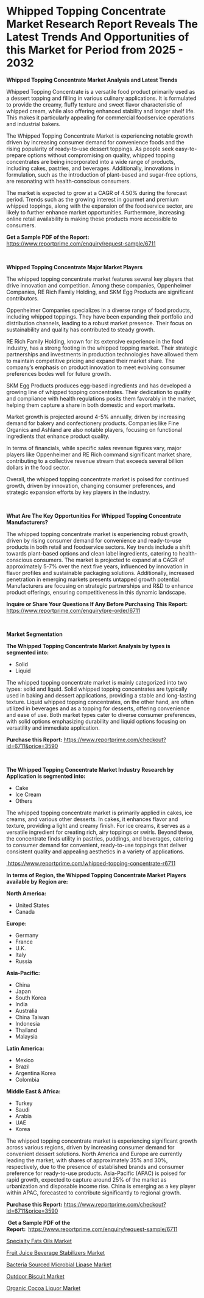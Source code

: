 <p><h1>Whipped Topping Concentrate Market Research Report Reveals The Latest Trends And Opportunities of this Market for Period from 2025 - 2032</h1></p><p><strong>Whipped Topping Concentrate Market Analysis and Latest Trends</strong></p>
<p><p>Whipped Topping Concentrate is a versatile food product primarily used as a dessert topping and filling in various culinary applications. It is formulated to provide the creamy, fluffy texture and sweet flavor characteristic of whipped cream, while also offering enhanced stability and longer shelf life. This makes it particularly appealing for commercial foodservice operations and industrial bakers.</p><p>The Whipped Topping Concentrate Market is experiencing notable growth driven by increasing consumer demand for convenience foods and the rising popularity of ready-to-use dessert toppings. As people seek easy-to-prepare options without compromising on quality, whipped topping concentrates are being incorporated into a wide range of products, including cakes, pastries, and beverages. Additionally, innovations in formulation, such as the introduction of plant-based and sugar-free options, are resonating with health-conscious consumers.</p><p>The market is expected to grow at a CAGR of 4.50% during the forecast period. Trends such as the growing interest in gourmet and premium whipped toppings, along with the expansion of the foodservice sector, are likely to further enhance market opportunities. Furthermore, increasing online retail availability is making these products more accessible to consumers.</p></p>
<p><strong>Get a Sample PDF of the Report:&nbsp;</strong> <a href="https://www.reportprime.com/enquiry/request-sample/6711?utm_campaign=2033&utm_medium=2&utm_source=Github&utm_content=ia&utm_term=19032025&utm_id=whipped-topping-concentrate">https://www.reportprime.com/enquiry/request-sample/6711</a></p>
<p>&nbsp;</p>
<p><strong>Whipped Topping Concentrate Major Market Players</strong></p>
<p><p>The whipped topping concentrate market features several key players that drive innovation and competition. Among these companies, Oppenheimer Companies, RE Rich Family Holding, and SKM Egg Products are significant contributors.</p><p>Oppenheimer Companies specializes in a diverse range of food products, including whipped toppings. They have been expanding their portfolio and distribution channels, leading to a robust market presence. Their focus on sustainability and quality has contributed to steady growth.</p><p>RE Rich Family Holding, known for its extensive experience in the food industry, has a strong footing in the whipped topping market. Their strategic partnerships and investments in production technologies have allowed them to maintain competitive pricing and expand their market share. The company’s emphasis on product innovation to meet evolving consumer preferences bodes well for future growth.</p><p>SKM Egg Products produces egg-based ingredients and has developed a growing line of whipped topping concentrates. Their dedication to quality and compliance with health regulations posits them favorably in the market, helping them capture a share in both domestic and export markets.</p><p>Market growth is projected around 4-5% annually, driven by increasing demand for bakery and confectionery products. Companies like Fine Organics and Ashland are also notable players, focusing on functional ingredients that enhance product quality.</p><p>In terms of financials, while specific sales revenue figures vary, major players like Oppenheimer and RE Rich command significant market share, contributing to a collective revenue stream that exceeds several billion dollars in the food sector.</p><p>Overall, the whipped topping concentrate market is poised for continued growth, driven by innovation, changing consumer preferences, and strategic expansion efforts by key players in the industry.</p></p>
<p>&nbsp;</p>
<p><strong>What Are The Key Opportunities For Whipped Topping Concentrate Manufacturers?</strong></p>
<p><p>The whipped topping concentrate market is experiencing robust growth, driven by rising consumer demand for convenience and ready-to-use products in both retail and foodservice sectors. Key trends include a shift towards plant-based options and clean label ingredients, catering to health-conscious consumers. The market is projected to expand at a CAGR of approximately 5-7% over the next five years, influenced by innovation in flavor profiles and sustainable packaging solutions. Additionally, increased penetration in emerging markets presents untapped growth potential. Manufacturers are focusing on strategic partnerships and R&D to enhance product offerings, ensuring competitiveness in this dynamic landscape.</p></p>
<p><strong>Inquire or Share Your Questions If Any Before Purchasing This Report:</strong> <a href="https://www.reportprime.com/enquiry/pre-order/6711?utm_campaign=2033&utm_medium=2&utm_source=Github&utm_content=ia&utm_term=19032025&utm_id=whipped-topping-concentrate">https://www.reportprime.com/enquiry/pre-order/6711</a></p>
<p>&nbsp;</p>
<p><strong>Market Segmentation</strong></p>
<p><strong>The Whipped Topping Concentrate Market Analysis by types is segmented into:</strong></p>
<p><ul><li>Solid</li><li>Liquid</li></ul></p>
<p><p>The whipped topping concentrate market is mainly categorized into two types: solid and liquid. Solid whipped topping concentrates are typically used in baking and dessert applications, providing a stable and long-lasting texture. Liquid whipped topping concentrates, on the other hand, are often utilized in beverages and as a topping for desserts, offering convenience and ease of use. Both market types cater to diverse consumer preferences, with solid options emphasizing durability and liquid options focusing on versatility and immediate application.</p></p>
<p><strong>Purchase this Report:&nbsp;</strong><a href="https://www.reportprime.com/checkout?id=6711&price=3590&utm_campaign=2033&utm_medium=2&utm_source=Github&utm_content=ia&utm_term=19032025&utm_id=whipped-topping-concentrate">https://www.reportprime.com/checkout?id=6711&price=3590</a></p>
<p>&nbsp;</p>
<p><strong>The Whipped Topping Concentrate Market Industry Research by Application is segmented into:</strong></p>
<p><ul><li>Cake</li><li>Ice Cream</li><li>Others</li></ul></p>
<p><p>The whipped topping concentrate market is primarily applied in cakes, ice creams, and various other desserts. In cakes, it enhances flavor and texture, providing a light and creamy finish. For ice creams, it serves as a versatile ingredient for creating rich, airy toppings or swirls. Beyond these, the concentrate finds utility in pastries, puddings, and beverages, catering to consumer demand for convenient, ready-to-use toppings that deliver consistent quality and appealing aesthetics in a variety of applications.</p></p>
<p><a href="https://www.reportprime.com/whipped-topping-concentrate-r6711?utm_campaign=2033&utm_medium=2&utm_source=Github&utm_content=ia&utm_term=19032025&utm_id=whipped-topping-concentrate">&nbsp;https://www.reportprime.com/whipped-topping-concentrate-r6711</a></p>
<p><strong>In terms of Region, the Whipped Topping Concentrate Market Players available by Region are:</strong></p>
<p>
    <p> <strong> North America: </strong>
        <ul>
            <li>United States</li>
            <li>Canada</li>
        </ul>
        </p> 
    <p> <strong> Europe: </strong>
        <ul>
            <li>Germany</li>
            <li>France</li>
            <li>U.K.</li>
            <li>Italy</li>
            <li>Russia</li>
        </ul>
        </p> 
    <p> <strong> Asia-Pacific: </strong>
        <ul>
            <li>China</li>
            <li>Japan</li>
            <li>South Korea</li>
            <li>India</li>
            <li>Australia</li>
            <li>China Taiwan</li>
            <li>Indonesia</li>
            <li>Thailand</li>
            <li>Malaysia</li>
        </ul>
        </p> 
    <p> <strong> Latin America: </strong>
        <ul>
            <li>Mexico</li>
            <li>Brazil</li>
            <li>Argentina Korea</li>
            <li>Colombia</li>
        </ul>
        </p> 
    <p> <strong> Middle East & Africa: </strong>
        <ul>
            <li>Turkey</li>
            <li>Saudi</li>
            <li>Arabia</li>
            <li>UAE</li>
            <li>Korea</li>
        </ul>
    </p>
    </p>
<p><p>The whipped topping concentrate market is experiencing significant growth across various regions, driven by increasing consumer demand for convenient dessert solutions. North America and Europe are currently leading the market, with shares of approximately 35% and 30%, respectively, due to the presence of established brands and consumer preference for ready-to-use products. Asia-Pacific (APAC) is poised for rapid growth, expected to capture around 25% of the market as urbanization and disposable income rise. China is emerging as a key player within APAC, forecasted to contribute significantly to regional growth.</p></p>
<p><strong>Purchase this Report: </strong><a href="https://www.reportprime.com/checkout?id=6711&price=3590&utm_campaign=2033&utm_medium=2&utm_source=Github&utm_content=ia&utm_term=19032025&utm_id=whipped-topping-concentrate">https://www.reportprime.com/checkout?id=6711&price=3590</a></p>
<p>&nbsp;<strong>Get a Sample PDF of the Report:&nbsp;&nbsp;</strong><a href="https://www.reportprime.com/enquiry/request-sample/6711?utm_campaign=2033&utm_medium=2&utm_source=Github&utm_content=ia&utm_term=19032025&utm_id=whipped-topping-concentrate">https://www.reportprime.com/enquiry/request-sample/6711</a></p>
<p><strong></strong></p>
<p><p><a href="https://github.com/biyajausenik/Market-Research-Report-List-1/blob/main/specialty-fats-oils-market.md?utm_campaign=2033&utm_medium=2&utm_source=Github&utm_content=ia&utm_term=19032025&utm_id=whipped-topping-concentrate">Specialty Fats Oils Market</a></p><p><a href="https://github.com/berbelsagwan/Market-Research-Report-List-1/blob/main/fruit-juice-beverage-stabilizers-market.md?utm_campaign=2033&utm_medium=2&utm_source=Github&utm_content=ia&utm_term=19032025&utm_id=whipped-topping-concentrate">Fruit Juice Beverage Stabilizers Market</a></p><p><a href="https://github.com/ajayanhaizan/Market-Research-Report-List-1/blob/main/bacteria-sourced-microbial-lipase-market.md?utm_campaign=2033&utm_medium=2&utm_source=Github&utm_content=ia&utm_term=19032025&utm_id=whipped-topping-concentrate">Bacteria Sourced Microbial Lipase Market</a></p><p><a href="https://github.com/dailyspunj47/Market-Research-Report-List-1/blob/main/outdoor-biscuit-market.md?utm_campaign=2033&utm_medium=2&utm_source=Github&utm_content=ia&utm_term=19032025&utm_id=whipped-topping-concentrate">Outdoor Biscuit Market</a></p><p><a href="https://github.com/momossidram/Market-Research-Report-List-1/blob/main/organic-cocoa-liquor-market.md?utm_campaign=2033&utm_medium=2&utm_source=Github&utm_content=ia&utm_term=19032025&utm_id=whipped-topping-concentrate">Organic Cocoa Liquor Market</a></p></p>